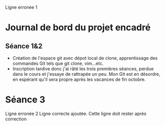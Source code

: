 Ligne erronée 1
# Journal de bord du projet encadré
## Séance 1&2
- Création de l'espace git avec dépot local de clone, apprentissage des commandes Git tels que git clone, vim...etc.
- Inscription tardive donc j'ai râté les trois premières séances, perdue dans le cours et j'essaye de rattrapée un peu. Mon Git est en désordre, en espérant qu'il sera propre après les vacances de fin octobre.
# Séance 3
Ligne erronée 2
Ligne correcte ajoutée.
Cette ligne doit rester après correction

